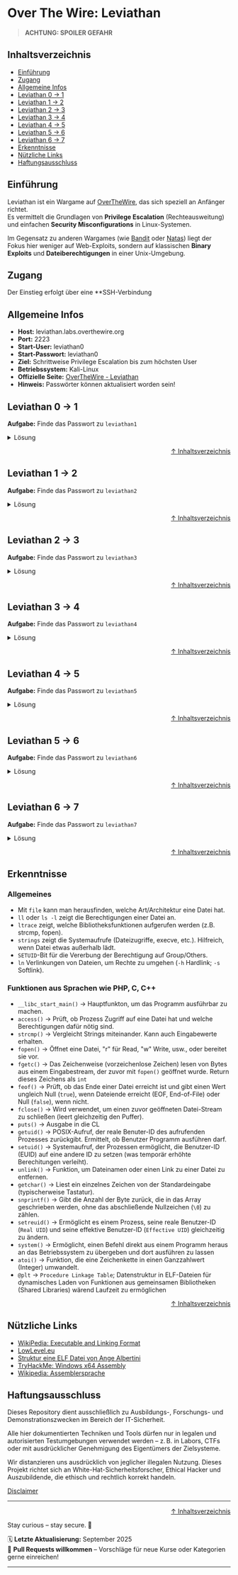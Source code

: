 # Over The Wire: Leviathan

> **ACHTUNG: SPOILER GEFAHR**

## Inhaltsverzeichnis
- [Einführung](#einführung)
- [Zugang](#zugang)
- [Allgemeine Infos](#allgemeine-infos)
- [Leviathan 0 -> 1](#leviathan-0---1)
- [Leviathan 1 -> 2](#leviathan-1---2)
- [Leviathan 2 -> 3](#leviathan-2---3)
- [Leviathan 3 -> 4](#leviathan-3---4)
- [Leviathan 4 -> 5](#leviathan-4---5)
- [Leviathan 5 -> 6](#leviathan-5---6)
- [Leviathan 6 -> 7](#leviathan-6---7)
- [Erkenntnisse](#erkenntnisse)
- [Nützliche Links](#nützliche-links)
- [Haftungsausschluss](#haftungsausschluss)



## Einführung
Leviathan ist ein Wargame auf [OverTheWire](https://overthewire.org/wargames/), das sich speziell an Anfänger richtet.  
Es vermittelt die Grundlagen von **Privilege Escalation** (Rechteausweitung) und einfachen **Security Misconfigurations** in Linux-Systemen.  

Im Gegensatz zu anderen Wargames (wie [Bandit](/09-practice-labs/overTheWire/walkthrough/bandit_walkthrough.md) oder [Natas](/09-practice-labs/overTheWire/walkthrough/natas_walkthrough.md)) liegt der Fokus hier weniger auf Web-Exploits, sondern auf klassischen **Binary Exploits** und **Dateiberechtigungen** in einer Unix-Umgebung.  



## Zugang
Der Einstieg erfolgt über eine **SSH-Verbindung



## Allgemeine Infos
- **Host:** leviathan.labs.overthewire.org  
- **Port:** 2223  
- **Start-User:** leviathan0
- **Start-Passwort:** leviathan0
- **Ziel:** Schrittweise Privilege Escalation bis zum höchsten User
- **Betriebssystem:** Kali-Linux
- **Offizielle Seite:** [OverTheWire - Leviathan](https://overthewire.org/wargames/leviathan/)
- **Hinweis:** Passwörter können aktualisiert worden sein!



## Leviathan 0 -> 1

**Aufgabe:** Finde das Passwort zu `leviathan1`

<details>
    <summary>Lösung</summary>

### Login

Als erstes müssen wir uns über `SSH` mit dem Benutzernamen und Passwort einloggen.
Gib dazu in deinem Terminal folgenden Befehl ein:

```bash
ssh leviathan0@leviathan.labs.overthewire.org -p 2223
```

Nach dem Befehl wirst du gefragt, ob du die Verbindung bestätigen willst. Tippe `yes` ein, um fortzufahren.

![leviathan1 Zugang](/09-practice-labs/ressources/pictures/leviathan1.png)


Erfolgreich eingeloggt, sehen wir die Shell des Users `leviathan0` auf dem Host `@leviathan`.
Damit haben wir nun Zugriff auf die Daten des Users und können uns auf die Suche des Passworts machen.

### Lösung

Gib folgende Befehle ein, um das Passwort für das nächste Level zu erhalten:

```bash
ll           # listet alle Dateien und Verzeichnisse im aktuellen Verzeichnis, in dem sich der User befindet
cd .backup/  # cd wechselt in das Verzeichnis
ll           # listet die Dateien und Verzeichnisse im .backup/-Verzeichnis
cat bookmarks.html | grep passw
```

![leviathan1 Passwort](/09-practice-labs/ressources/pictures/leviathan1b.png)

**Erklärung der Befehle:** 
- `ll`: Verzeichnis auflisten, auch versteckte Dateien/Verzeichnisse, sowie Berechtigungen.
    - `ll` ist dabei nur der Alias für `ls -la`
- `cd [PFAD]`: wechselt in den angegebenen Pfad.
- `cat`: "Pager", um Inhalte der Dateien auszugeben (cat = concatenate).

### Passwort
> Das Passwort zu `leviathan1` lautet `3QJ3TgzHDq`.

Speichere das Passwort und beende die `SSH`-Sitzung mit `exit`.


</details>



<div align=right>

[↑ Inhaltsverzeichnis](#inhaltsverzeichnis)

</div>

## Leviathan 1 -> 2

**Aufgabe:** Finde das Passwort zu `leviathan2`

<details>
    <summary>Lösung</summary>

### Login

Logge dich nun mit dem User `leviathan1` und dem dazugehörigen Passwort ein.

```bash
ssh leviathan1@leviathan.labs.overthewire.org -p 2223
```


### Lösung

Im Level eingeloggt kannst du dich wieder auf die Suche nach dem Passwort machen.

In deinem `HOME`-Verzeichnis findest du eine `ELF`-Datei.



#### Mehr über ELF-Dateien erhältst du hier in diesem kurzen Exkurs:
<details><summary>Exkurs: ELF-Dateien</summary>

### Was ist eine ELF-Datei?
ELF steht für **Executable and Linkable Format**.
Es ist das Standard-Dateiformat für ausführbare Programme, Objektdateien, Shared Libraries und Core Dumps auf Unix-ähnlichen Systemen (Linux, BSD, etc.).

### Aufbau einer ELF-Datei
Eine ELF-Datei besteht aus mehreren Abschnitten:
- **Header**: Enthält grundlegende Infos (Typ, Architektur, Einstiegspunkt).
- **Program Header Table**: Beschreibt, wie Segmente in den Speicher geladen werden.
- **Sections**: Enthalten Code, Daten, Symbole, Strings usw.
- **Section Header Table**: Enthält Metadaten zu den Sections.

### Typische ELF-Typen
- **Executable (ET_EXEC)**: eigenständige Programme.
- **Relocatable (ET_REL)**: Objektdateien zum Linken.
- **Shared Object (ET_DYN)**: Bibliotheken (*.so).
- **Core Dump (ET_CORE)**: Speicherabbild nach einem Absturz.

### Wichtige Tools
- `file <binary>` → zeigt Art (z. B. *ELF 32-bit LSB executable*).  
- `readelf -h <binary>` → listet Header-Infos.  
- `strings <binary>` → zeigt lesbare Zeichenketten.  
- `objdump -d <binary>` → Disassembly des Codes.  

### Warum ist das wichtig?
In CTFs und Wargames wie **Leviathan** sind ELF-Binaries häufig das Ziel.  
Durch Analyse kannst du:
- Hardcodierte Passwörter finden (`strings`, `ltrace`).  
- Das Verhalten des Programms verstehen.  
- SUID-Programme untersuchen, die Privilegien weitergeben.  


***EXKURS ENDE***
</details>
 
 

Mit dem Befehl `ll` siehst du nun die Datei `check` und eine ausführliche Information über die Berechtigungen.

```text
-r-sr-x---  1   leviathan2 leviathan1 15084 Aug 13 13:17 check*
```

![Leviathan2 Elf Datei](/09-practice-labs/ressources/pictures/leviathan2.png)


Folgendes ist speziell an dieser Datei:
Das `s` ist der `setuid`-Bit, anstelle eines `x`-Bit. Das bedeutet: Wenn jemand die Datei ausführt, dann läuft sie mit den Rechten von `leviathan2` (Owner). Das kann für eine Privilege Escalation ausgenutzt werden.

**Aufschlüsselung der Berechtigungen:**
- `-r-sr-x---`
    - Das erste Zeichen `-` -> normale Datei (kein Verzeichnis (d), kein Symlink).
    - Danach 9 Berechtigungsstufen: `r-sr-x---`
        - `r-s`
            - `r-s` -> Owner (leviathan2) darf lesen (`r` für read).
            - `s` -> setuid-Bit => vererbt Berechtigung.
        - `r-x` -> Group (leviathan1)
            - Mitglieder der Gruppe durfen lesen und ausführen, aber nicht schreiben.
        - `---` Others (hier keiner)
            - Alle anderen User haben keinerlei Zugriff.
- `leviathan2` -> Owner der Datei
- `leviathan1` -> Gruppe

Du kannst einfach mal die Datei mit `./check` starten und schauen, wie sie sich verhält und was sie dir anzeigt. Probiere es aus, wenn du willst.

Gib im Terminal dazu folgende Befehle ein:

```bash
file check      # Infos über die Datei; bestätigt dir Art/Architektur (z.B. Elf 32-bit LSB executable)
ls -l check     # Berechtigungen der Datei anschauen
ltrace ./check  # zeigt, welche Bibliotheksfunktionen aufgerufen werden (z.B. strcmp, fopen)
```

Vereinfacht gesagt, kannst du mit `ltrace` beobachten, was mit deiner Eingabe passiert.

Gib einfach irgendein Passwort ein.

![Leviathan2 Privilege Escalation](/09-practice-labs/ressources/pictures/leviathan2b.png)

### Privilege Escalation
- `Schritt 1`: Passwort erraten => Eingabe eines x-beliebigen Wortes.
- `Schritt 2`: Die Funktion `strcmp` vergleicht die Eingabe aus `Schritt 1` mit der Eingabe aus dem hardcordierten Vergleichs-String im Binary.
    - wird das Passwort korrekt eingegeben, wird die Datei als `leviathan2` ausgeführt.


### So kommst du ans Passwort

Gib im Terminal nun folgende Befehle ein, nach dem du die Datei `check*` ausgeführt hast.

```bash
# Schritt 1
ltrace ./check  # führt die Datei check aus.
# Sobald ausgeführt, gib folgendes Passwort ein:
sex

whoami          # zeigt dir deinen aktuellen User an.
# Du solltest leviathan1 angezeigt bekommen.

# Schritt 2
# starte nun ./check erneut
./check
# gib das Passwort ein:
sex

# Schritt 3
whoami          # nun solltest du aufgrund der Privilege Escalation leviathan2 sein.

# Passwort auslesen:
cat /etc/leviathan_pass/leviathan2
```

![Leviathan2 Password](/09-practice-labs/ressources/pictures/leviathan2c.png)



### Passwort

Das Passwort "sex" ist nur ein hardcodierter Vergleichs-String im Binary.
Wird er korrekt eingegeben, startet das Programm mit den Rechten von leviathan2.

> Das Passwort zu `leviathan2` lautet `NsN1HwFoyN`. 

Logge dich mit `exit` mehrmals aus, bis du in dem Terminal deiner VM bist.


</details>




<div align=right>

[↑ Inhaltsverzeichnis](#inhaltsverzeichnis)

</div>


## Leviathan 2 -> 3

**Aufgabe:** Finde das Passwort zu `leviathan3`

<details>
    <summary>Lösung</summary>

### Login

```bash
ssh -l leviathan2 leviathan.labs.overthewire.org -p 2223
# Anschließend gibst du das Passwort aus der Lösung des letzten Levels ein
```

### Einleitung

In diesem Level liegt der Fokus auf der Eingabeverarbeitung von Programmen.
Das bereitgestellte Binary (`printfile`) wirkt auf den ersten Blick wie ein einfacher Pager, der nur eine Datei anzeigt. Doch beim genaueren Hinsehen (z. B. mit `ltrace` oder `strings`) wird klar, dass das Programm Eingaben nicht neutral behandelt, sondern sie direkt an externe Befehle weiterreicht.

Die Aufgabe besteht also darin, die **Art der Eingabeprüfung** zu verstehen und auszunutzen. Oft ergeben sich dadurch Möglichkeiten wie Command Injection oder die Umgehung von Prüfungen durch Symlinks oder alternative Pfadangaben.

**Kurz gesagt:**
👉 Hier lernst du, wie wichtig es ist, Programme kritisch zu hinterfragen, die Benutzereingaben an Systembefehle weiterreichen – ein häufiger Sicherheitsfehler in der Praxis.

### Lösung

Verschaffe dir mit `ls` oder `ll` einen Überblick über dein `HOME`-Verzeichnis.
Eine Datei namens `printfile` vom User `leviathan3` ist für uns ausführbar. 

![Leviathan3 Home-Verzeichnis](/09-practice-labs/ressources/pictures/leviathan3.png)

Ich habe `file printfile` nicht eingeben, doch kann sagen, dass es auch eine `ELF 32 Bit Executable" Datei ist, wie im Level zuvor.

Führe die Datei aus und finde heraus, wofür sie geeignet ist:

Die Datei nutzt also einen `filename`. Wofür das wohl gut ist.

Versuchen wir direkt die Datei mit dem Passwort auszulesen. Gib dazu folgende Befehle ein:

```bash
./printfile /etc/leviathan_pass/leviathan3
```

Schade! Wir haben keine Vererbung der Berechtigung des Users erhalten, um an das Passwort zu kommen.

![Leviathan3 Datei ausführen](/09-practice-labs/ressources/pictures/leviathan3b.png)

Schauen wir uns das Ganze mit dem `ltrace`-Befehl an und finden heraus, wie das Programm die Benutzereingabe verarbeitet. 
Teste es mit einer Datei deiner Wahl (wir nutzen die `.bashrc`-Datei)

Gib dazu im Terminal folgenden Befehl ein
```bash
ltrace ./printfile .bashrc
```

![Leviathan3 ltrace Befehl mit einer Datei](/09-practice-labs/ressources/pictures/leviathan3c.png)

Das Programm erhält als erstes die Funktions `access()`. Diese Funktion überprüft, ob der Benutzer (hier leviathan2) berechtigt ist, diese Datei auszuführen.
Die UserID wird über `geteuid()` erhalten und später mit `setreuid` neu gesetzt. Außerdem kannst du erkennen, dass das Programm `/bin/cat` gecallt wird, welche die Datei ausgeben soll.

Was passiert, wenn mehr als eine Datei hinzugefügt wird?

Gib im Terminal folgende Befehl ein, damit du mehr als eine Datei ausgibst:

```bash
ltrace ./printfile .bashrc .bash_logout
```

![Leviathan3 zwei Dateien testen](/09-practice-labs/ressources/pictures/leviathan3d.png)

Die Antwort auf die Frage, ob mehr als eine Datei ausgeführt werden kann, lautet also: Nein!

Versuchen wir mal eine Datei auszuführen, die ein Leerzeichen im Dateinamen enthält.
Dazu musst du zuerst einen Ordner im `/tmp/`-Verzeichnis erstellen und anschließend mit `touch` eine Textdatei mit einem Leerzeichen im Namen, also bspw. "test datei.txt" hinzufügen.

***Ich musste das Verzeichnis und die Datei nachträglich erneut erstellen, da ich ein Problem hatte. Lass dich vom nächsten Bild nicht verirren.***

Gib im Terminal folgende Befehle ein, um ein Verzeichnis und eine Datei darin zu erstellen und es mit dem Programm auszugeben:

```bash
mktemp -d   # erstellt ein Verzeichnis im /tmp/, merke dir den Namen des Verzeichnisses
touch /tmp/tmp.VerzeichnisName/"test datei.txt" # erstellt die Datei
ltrace ./printfile /tmp/tmp.VerzeichnisName/"test datei.txt"
```

![Leviathan3 Datei mit Leerzeichen ausführen](/09-practice-labs/ressources/pictures/leviathan3e.png)

Leerzeichen scheint das Programm nicht zu lesen. Wie können wir das nun für uns nutzen, ist die Frage?

Wenn also die `test datei.txt` mit Leerzeichen nach test nicht mehr liest, könnten wir dann nicht eine Datei (z.B. `/etc/leviathan_pass/leviathan3`) mit einer Datei im `/tmp/tmp.VerzeichnisName` verlinken? 

Probierne wir es aus und erstellen einen sogenannten `Softlink` (symbolische Links), die wir eine Verknüpfung auf dem Desktop agieren. Ein Softlink enthält einen Pfad zu einer anderen Datei oder einem Verzeichniss, statt direkt auf die Daten zuzugreifen. Die Funktionsweise ist einfach: Doppelklick auf die Verknüpfung leitet dich systemseitig direkt zur Zieldatei weiter.

Verlinke die `/etc/leviathan_pass/leviathan3`-Datei im `/tmp/tmp.VerzeichnisName`, verändere die Berechtigungen des Verzeichnisses und führe die Datei `test datei.txt` im Anschluss aus.

**Hinweis:** Das Bild zeigt dir den `touch`-Befehl. Den brauchst du nicht erneut eingeben, da du die Datei bereits erstellt hast.

Gib dazu im Terminal folgende Befehle ein:

```bash
ln -s /etc/leviathan_pass/leviathan3 /tmp/tmp.VerzeichnisName/test # erstellt einen Softlink (-s);
ll /tmp/tmp.VerzeichnisName # zeigt eine detaillierte Liste des Verzeichnisses.
chmod 777 /tmp/tmp.VerzeichnisName # ändert die Berechtigungen des gesamten Verzeichnisses in 3x rwx-Bits
./printfile /tmp/tmp.VerzeichnisName/"test datei.txt"   # Aufgrund der Verarbeitung wird nicht "test datei.txt" ausgegeben, sondern die verlinkte Datei "test"
```

![Leviathan3 Datei Link erstellen](/09-practice-labs/ressources/pictures/leviathan3f.png)


</details>




<div align=right>

[↑ Inhaltsverzeichnis](#inhaltsverzeichnis)

</div>


## Leviathan 3 -> 4

**Aufgabe:** Finde das Passwort zu `leviathan4`

<details>
    <summary>Lösung</summary>

### Login
```bash
ssh -l leviathan3 leviathan.labs.overthewire.org -p 2223
```

### Einleitung

Auch in diesem Level liegt der Fokus auf der Eingabeverarbeitung von Programmen.
Das bereitgestellte Binary (`level3`) wirkt auf den ersten Blick wie eine einfache Passwort abfrage. Doch beim genaueren Hinsehen (z. B. mit `ltrace` oder `strings`) wird klar, dass das Programm Eingaben nicht neutral behandelt, sondern sie mit einem String vergleicht und bei richtiger Eingabe den Zugang zu einer Shell gewährt.

Die Aufgabe besteht darin, die **Art der Eingabeprüfung** zu verstehen und auszunutzen. Oft ergeben sich dadurch Möglichkeiten wie Command Injection oder die Umgehung von Prüfungen durch Symlinks oder alternative Pfadangaben.

### Lösung

Sobald du dich über die `SSH`-Verbindung eingeloggt hast, kannst du dir mit dem Befehl `ls` oder `ll` einen Überblick über dein `HOME`-Verzeichnis verschaffen.

Darin siehst du eine ausführbare ELF-Datei. Führe sie zunächst normal aus, damit du herausfinden kannst, was das für ein Programm ist.
Im Anschluss führst du das Programm mit dem vorangestellten Befehl `ltrace` aus.

Gib im Terminal folgende Befehle ein:
```bash
ll          # Auflistung des aktuellen Verzeichnisses
./level3    # Ausführbare ELF-Datei; Passwortabfrage
# gib irgendein Passwort ein: unser Beispiel "test"

# Nun mit ltrace:
ltrace ./level3 
# gib auch hier irgendein Passwort ein
```

![Leviathan4 ELF Datei testen](/09-practice-labs/ressources/pictures/leviathan4.png)

Im ersten, normalen Durchlauf des Programms konnten wir nicht viel feststellen. Wir wissen, dass das Programm ein Passwort abfragt. Weil das Passwort falsch war, gibt das Programm die Fehlermeldung `bzzzzzzzzap. WRONG` aus.

Mit `ltrace` hingegen erhalten wir mehr Informationen. 

Das Programm startet mit `ltrace` wie gewohnt und du wirst wieder aufgefordert, ein Passwort einzugeben.
Als erstes startet die Funktion `strcmp("h0no33", "kakaka")`, gefolgt von der CL Ausgabe `fgets(Enter the passwort>)`. Sobald ein Passwort eingegeben wird, wird die erste `strcmp("h0no33", "kakaka")` überschrieben und eine neue `strcmp("test","snlprintf\n")` wird aufgebaut.

Diese erste Funktion hat hier keinerlei Auswirkungen und ist nicht von großer Bedeutung, da die zweite Funktion die Eingabe des Passworts testet.

Das heißt, unsere Eingabe mit dem Beispiel "test" war nicht erfolgreich, weil die Funktion `strcmp` den Wert "test" mit dem Wert "snlprintf" vergleicht und feststellt, dass sie nicht gleich sind.

**Wie kannst du das für dich nutzen?**

Da die Eingabe mit der zweiten Funktion strcmp und dem String "snlprint" verglichen wird, geben wir mal das Wort "snlprint" ein (ohne Anführungszeichen) und schauen, was passiert.

Gib im Terminal folgenden Befehl ein:
```bash
ltrace ./level3
# anschließend: snlprintf
```

Wir haben eine Shell! Das heißt, dass unsere Eingabe mit der hart gecodeten `strcmp`-Wert "snlprint" vergleichen wird. Und da wir dem Programm sagen, dass unser Passwort auch `snlprint` ist, erhalten wir dadurch eine Verbindung zur Shell.

Das heißt, wir sind aus der `SSH`-Verbindung "ausgebrochen" und haben einen neuen Zugang außerhalb dieser erhalten.

Führe das Programm in der Shell nun erneut aus. Dies bringt das System durcheinander und du erhältst eine `Privilege Escalation`.

Gib im Terminal folgende Befehle ein, um an das Passwort zu kommen:
```bash
# weiter in der Shell von der ersten Privilege Escalation
./level3
# Passwort: snlprint

whoami  # optional: zeigt, dass du beim zweiten Lauf die PE als User leviathan4 erreicht hast.
cat /etc/leviathan_pass/leviathan4
```

Du solltest das Passwort über die Privilege Escalation nun erhalten und kannst anschließend die Shell-Sitzungen beenden.
Dazu musst du mehrmals den Befehl `exit` eingeben.

![Leviathan4 ELF Datei testen](/09-practice-labs/ressources/pictures/leviathan4b.png)

### Infografik

```text

    erste SSH-Sitzung durch Login des User leviathan3
                        |
                        V
    1. Ausführen des Programms "level3"
    erste Privilege Escalation durch richtiges Passwort
    => Ausbruch aus SSH-Situng in Shell von levithan3
                        |
                        V
    2. Ausführen des Programms "level3" in der Shell
    von Leviathan 3 mit dem gleichen Passwort.
    => Ausbruch aus Shell von leviathan3 in die Shell
    von leviathan4
``` 



</details>




<div align=right>

[↑ Inhaltsverzeichnis](#inhaltsverzeichnis)

</div>


## Leviathan 4 -> 5

**Aufgabe:** Finde das Passwort zu `leviathan5`

<details>
    <summary>Lösung</summary>

### Einleitung

Auch in diesem Level liegt der Fokus auf der Eingabeverarbeitung von Programmen. In einem Verzeichnis findest du das Programm `bin*`. Das `*` zeigt an, dass du es eine ausführbare Datei ist. Auch wieder eine ELF.

### Lösung

Liste die Dateien und Verzeichnisse in deinem `HOME`-Verzeichnis mit dem Befehl `ll` auf, da es eine verstecktes Verzeichnis gibt.
Wechsle mit `cd .trash/` in das Verzeichnis und liste hier erneut auf, was in diese Verzeichnis ist.

Du sist eine ausführbare Datei namens `bin`.
Sobald du das Programm ausführt, erhältst du eine lange binäre Zahlenreihe.

Diese Zahlenreihe hat sicher eine versteckte Botschaft. Nun gilt es, dieses Nachricht in eine für uns menschen lesbare Sprache zu bringen. 

Dafür gibt es mehrere Möglichkeiten. Du könntest ein `Python`-Script schreiben, dass die binären Zahlenfolge in das `ASCII`-Format bringt, das Programm `perl` nutzen, auf einer Webseite das binären Zahlenformat in ASCII umwandeln oder die Umrechnung selbst ausrechnen.

Ich zeige dir wie du an Passwort kommst mit einer Internetseite und einmal mit perl.

### Einfachste Methode: Internetseite

Gib im Terminal folgenden Befehl ein, um das Programm zu starten. Gehe dann anschließend auf die Suchmaschine deiner Wahl und suche nach Möglichkeiten, wie du `Binärzahlen` in `ASCII` umwandeln kannst.

Gesamte Befehl, als wärst du frisch eingeloggt:
```bash
ll          # listet dein Home-Verzeichnis auf
cd .trash/  # wechselt in das Verzeichnis
ll          # listet das Verzeichnis auf, in das du gewechselt bist
./bin       # führt das Programm aus

file bin     #optional
ltrace ./bin #optional
```

![Leviathan5 bin-Datei ausführen](/09-practice-labs/ressources/pictures/leviathan5.png)

Kopiere die binäre Zahlenfolge und suche im Internet nach `binary to ascii`. Du solltest schnell fündig werden. Wähle eine Webseite aus und kopiere den Inhalt deiner Zwischenablage in das Eingabefeld und konvertiere sie in das ASCII-Format.

![Leviathan5 bin-Datei ausführen](/09-practice-labs/ressources/pictures/leviathan5b.png)


### Methode mit dem Befehl perl

Die zweite Möglichkeit beinhaltet das Programm `perl`.
Kopiere die binäre Zahlenfolge.

Gib anschließend im Terminal folgenden Befehl ein und achte darauf, dass du die Leerzeichen zwischen den binären Blöcken entfernst:


```bash
echo 01100100HierWeiterDeineZahlenfolge | perl -lpe '$_=pack"B*",$_'
```

**Erklärung des Befehls:**
- `echo 010101`: echo des binären Zahlenformats.
- `|`: Pipen eines anderen Befehls, der an echo angestellt wird.
- `perl`: startet den Perl-Interpreter.
    - `-l`: aktiviert ***line-end-processing***:
        - Entfernt automatisch `\n` am Ende der Eingabezeilen.
        - Hängt nach de rVerarbeitung wieder ein `\n` ab die Ausgabe dran.
    - `-p`: bedeutet ***read-process-print loop***
        - Perl liest jede Eingabzeile in die spezielle Variable `$_`,
        - führt den angegeben Code darauf aus und
        - gibt das Ergebnis automatisch wieder aus.
    - `-e`: führt den angegebenen Perl-Code direkt aus (kein Skript nötig).
    - `$_=pack"B*",$_`:
        - `$_`: Standardvariable in Perl, in der jede Eingabzeile steckt.
        - `pack`: wandlet Daten nach einem bestimmten Template in Binär-/Textform um.
        - `"B*"`: Template für pack. Bedeutet:
            - interpretiere die Eingabe als **Bit-String**, bei dem das **höchstwertige Bit zuerst** gelesen wird (im Gegensatz zu `"b*"`).
            - Beispiel: `"01000001"` wird als **ASCII-Code 65** interpretiert.
        - `$_=`: überscreibt die Eingabezeile mit der konvertierten Zeichenfolge.


![Leviathan5 bin-Datei ausführen](/09-practice-labs/ressources/pictures/leviathan5c.png)



</details>




<div align=right>

[↑ Inhaltsverzeichnis](#inhaltsverzeichnis)

</div>


## Leviathan 5 -> 6

**Aufgabe:** Finde das Passwort zu `leviathan6`

<details>
    <summary>Lösung</summary>

### Einleitung

Auch in diesem Level liegt der Fokus auf der Eingabeverarbeitung von Programmen. In einem Verzeichnis findest du das Programm `leviathan5*`. Das `*` zeigt an, dass du es eine ausführbare Datei ist.

Das Programm sucht nach der Datei `/tmp/file.log` im `/tmp/`-Verzeichnis. Wenn du die Datei ausführst, dann erhältst du die Fehlermeldung, dass die Datei im angegeben Pfad nicht gefunden werden konnte.

Es genügt wohl nicht, nur eine Datei anzulegen und diese mit dem Programm auszuführen. Der Befehl `ltrace` gibt uns Aufschluss darüber, welche Befehle und Funktionen das Programm verarbeitet. Vielleicht kannst du dir daraus etwas herleiten, um eine Privilege Escalation hervorzurufen.

Mit dem `ltrace`-Befehl habe ich bspw. erfahren, dass das Programm folgendermaßen funktioniert:
- `__libc_start_main()` -> Hauptfunkton, um das Programm ausführbar zu machen.
- `fopen("/tmp/file.log", "r")` -> Öffnet die Datei im Verzeichnis, im `read`-Modus.
- `fgetc()` -> Das Zeichenweise (vorzeichenlose Zeichen) lesen von Bytes aus einem Eingabestream, der zuvor mit `fopen()` geöffnet wurde. Return dieses Zeichens als `int`
- `feof()` -> prüft, ob das Ende einer Datei erreicht ist und gibt einen Wert ungleich Null (`true`), wenn Dateiende erreicht (EOF, End-of-File) oder Null (`false`), wenn nicht.
- `fclose()` -> wird verwendet, um einen zuvor geöffneten Datei-Stream zu schließen (leert gleichzeitig den Puffer).
- `getuid()` -> POSIX-Aufruf, der reale Benuter-ID des aufrufenden Prozesses zurückgibt. Ermittelt, ob Benutzer Programm ausführen darf.
- `setuid()` -> Systemaufruf, der Prozessen ermöglicht, die Benutzer-ID (EUID) auf eine andere ID zu setzen (was temporär erhöhte Berechitungen verleiht).
- `unlink()` -> Funktion, um einen Link zu einer Datei zu entfernen, nicht die Original-Datei an sich.


> **Tipp:** Mit `touch` erstellst du eine Datei, ohne sie sofort zu öffnen wie bspw. dem `nano`-Editor.

Die Funktion `unlink()` klingt interessant. 

Was ist, wenn du die Datei `/etc/leviathan_pass/leviathan6` mit dem gesuchten Dateinamen verlinkst? 

### Lösung

Gib im Terminal folgende Befehle ein, um an das Passwort zu kommen:

```bash

ll                  # listet das Verzeichnis aus, in dem du bist (wir starten im Home-Verzeichnis)
./leviathan5        # startet das Programm normal, ohne die Datei /tmp/file.log => Fehler!
ltrace ./leviathan5 # Startet das Programm mit dem ltrace Befehl
touch /tmp/file.log # erstellt die Datei file.log im /tmp/-Verzeichnis

ltrace ./leviathan6 /tmp/file.log   # startet das Programm mit ltrace und der Datei
# Die Datei wird im Anschluss gelöscht!
```

![Leviathan6 Programm erkunden](/09-practice-labs/ressources/pictures/leviathan6.png)

Die Datei ist nun gelöscht, doch wir haben eine Menge an Informationen erhalten, die du bereits vorab in der Einleitung erfahren konntest.

Verlinke die Datei `/etc/leviathan_pass/leviathan6` mit der gesuchten File aus dem Programm. Schau im Anschluss nach, ob die Datei verlinkt wurde:

```bash
ln -s /etc/leviathan_pass/leviathan6 /tmp/file.log
ll /tmp/file.log
```

![Leviathan6 Passwort-Datei verlinken](/09-practice-labs/ressources/pictures/leviathan6b.png)

![Leviathan6 File auflisten](/09-practice-labs/ressources/pictures/leviathan6c.png)

Die Datei ist erfoglreich verlinkt worden. Probiere die Datei mit dem Programm auszuführen und schau, was passiert.

Gib dazu folgenden Befehl im Termianl ein:

```bash
./leviathan5 /tmp/file.log
```

![Leviathan6 Passwort](/09-practice-labs/ressources/pictures/leviathan6d.png)

Herzlichen Glückwunsch! Der String, der dir ausgegeben wurde, ist das Passwort für `leviathan6`. Du kannst mit `exit` die Verbindung trennen und mit dem nächsten Level weitermachen. 

</details>




<div align=right>

[↑ Inhaltsverzeichnis](#inhaltsverzeichnis)

</div>


## Leviathan 6 -> 7

**Aufgabe:** Finde das Passwort zu `leviathan7`

<details>
    <summary>Lösung</summary>

### Einleitung

In diesem aktuell letzten Level findest du eine Datei namens `leviathan6`. Nach dem Ausführen wirst du feststellen, dass dich das Programm nach einem vierstelligen Code fragt. 

Mit `ltrace` habe ich bspw. herausgefunden, dass es eine Funktion der Standard-Bibliothek aus der Programmiersprache `C` namens `atoi()` gibt. Die Funktion wandelt `String` bzw. `ASCII` in `Integer` um und steht eigentlich für `ASCII to Integer`.

![Leviathan7 Programm ausführen](/09-practice-labs/ressources/pictures/leviathan7b.png)

**Bedeutung der `ltrace`-Ausgabe**

Die `ltrace`-Ausgabe `atoi(0xffffd5cd, 0, 0, 0)` zeigt die Werte, die an die Funktion übergeben wurden. Das Besondere an der 32-Bit x86-Architektur ist, dass die Argumente für Funktionen in der Regel auf dem Stack abgelegt werden.

- `0xffffd5cd`: Dies ist die **Speicheradresse** (Pointer) des ersten und einzigen Arguments für atoi(). `ltrace` zeigt hier nicht den Inhalt des Strings, sondern dessen Adresse auf dem Stack. An dieser Adresse liegt der vierstellige Code, den du als Benutzer eingegeben hast.

- `0, 0, 0`: Die zusätzlichen Nullen sind **irrelevant** für die atoi() Funktion selbst. `ltrace` zeigt oft mehr Argumente an, als tatsächlich von der aufgerufenen Funktion erwartet werden, da es einfach die nächsten Werte vom Stack liest. Für atoi() ist nur der erste Parameter (die Adresse des Strings) von Bedeutung.

![Leviathan7 ltrace-Befehl](/09-practice-labs/ressources/pictures/leviathan7c.png)

Für die Lösung ist das nicht wirklich von Bedeutung, zumal wir nichts damit anfangen können. Selbst ein Buffer-Overflow (Puffer-Überfluss) bringt uns nicht zum Ziel.

Es gibt jedoch zwei Wege, wie du an das Passwort von `leviathan7` kommst. Ich zeige dir den einfacheren Weg mit einer `for`-Schleife, die einen `bruteforce` initiiert.

Die zweite Möglichkeit, die ich dir nicht vorenthalten möchte, ist, indem du Reverse-Engineering anwendest und den `Assembly` code analysierst. So kannst du herausfinden, wie die **Pointer** verarbeitet werden. Das kannst du mit Tools wie `gdb` (`The GNU Project Debugger`) oder `pwndgb` (Erweitegung von `gdb`, speziell für Exploit konzipiert) bewerkstelligen.

**Ein Beispiel, wie ein *disassembled* Code aussieht:**

![Leviathan7 zerlegter Code](/09-practice-labs/ressources/pictures/leviathan7i.png)

Ich selbst bin nicht gut in der Assembly-Sprache. Wenn du dich jedoch etwas mit der Syntax befasst, dann wirst du schnell dahinter kommen.

Im Bild oben siehst du beispielsweise, dass in Zeile `<+106>` die Funktion `setreuid()` und in Zeile `<+122>` die "Funktion" `system@plt` aufgerufen wird.

`system@plt` ist keine Funktion. Es ist vielmehr ein technischer Ausdruck, der bei der dynamischen Verknüpfung von ELF-Programmen verwendet wird. `plt` steht hier für die `Procedure Linkage Table` und ist eine Datenstruktur in ELF-Dateien. Sie wird verwendet, um Adressen aus gemeinsam genutzten Funktionen erst zur Laufzeit aufzulösen (`lazy linking`). Für den Programmierer ist es letztlich ein Aufruf der system-Funktion, aber auf der Maschinenebene wird der Umweg über das PLT genommen. Weitere Informationen zum `PLT` erhältst du hier: [Google: Was ist Procedure Linkage Table](https://www.google.com/search?q=was+ist+Procedure+Linkage+Table&client=firefox-b-d&sca_esv=e3cd531e34091613&cs=0&sxsrf=AE3TifOPNC0R3gjt-EaYGyxHyBCqC9XYYg%3A1757083404211&ei=DPe6aPe7DL-Fxc8P6rKJyA4&ved=0ahUKEwj38Zfh7cGPAxW_QvEDHWpZAukQ4dUDCBA&uact=5&oq=was+ist+Procedure+Linkage+Table&gs_lp=Egxnd3Mtd2l6LXNlcnAiH3dhcyBpc3QgUHJvY2VkdXJlIExpbmthZ2UgVGFibGUyCBAhGKABGMMESPQcUIYXWO4bcAR4AJABAJgBlgGgAdcHqgEDMS43uAEDyAEA-AEBmAIGoALNAsICDRAAGIAEGLADGEMYigXCAggQABiABBiwA8ICCRAAGLADGAcYHsICBxAAGLADGB7CAggQABiwAxjvBcICChAhGKABGMMEGAqYAwCIBgGQBgqSBwM0LjKgB9chsgcDMC4yuAeKAsIHBzMuMy0yLjHIB0I&sclient=gws-wiz-serp)


Die Anweisung `sub $0xc,%esp` in Zeile `<+123>` verringert den Wert des Stack Pointers (`%esp`) um `0xc` (dezimal 12). Dies ist eine sehr häufige Operation in Assembler, um Platz auf dem Stack für neue Argumente oder lokale Variablen zu schaffen. Das Programm bereitet hier den Stack für den nächsten Funktionsaufruf (`push $0x804a022` und `call 0x8049080 <system@plt>`) vor.

`cmp %eax,-0xc(%ebp)` in Zeile `<+84>` vergleicht den Inhalt der Speicheradresse `%eax` mit der Speicheradresse `%ebp`. `%eax` erhält dabei den Rückgabewert der Funktion `atoi()`, also den Wert der Benutzereingabe und verweist auf die lokale Variable auf dem Stack, die den richtigen Code enthält (`0x1bd3` in Hexadezimal oder `7123` in Dezimal).

Den Wert `0x1bd3` kannst du auch in Zeile `<+20>` in der Anweisung `movl $0x1b3d, -0xc(%ebp)` sehen. Hier wird der Wert `0x1bd3` in eine lokale Variable auf dem Stack (`-0xc(%ebp)`) geladen.


Die einfachste Möglichkeit jedoch, an das Passwort zu kommen, ist die `bruteforce`-Variante. 

### Lösung

Um dieses Level zu lösen, werden wir den vierstelligen Code bruteforcen, dass dann eine Shell erzeugt, über die wir dann das Passwort zu Leviathan7 auslesen.

Gib im Terminal folgenden Befehl ein, um eine `for`-Schleife zu realisieren, die den vierstellingen Code (0000..9999) iteriert und hacke so den Code:

```bash
for i in {0000.9999}; do ./leviathan6 $i ; done
```

![Leviathan For-Schleife](/09-practice-labs/ressources/pictures/leviathan7e.png)

Das wird dafür sorgen, dass die Schleife, die du erzeugt hst, die Range 0000 bis 9999 durchprobiert und uns später eine Shell ausgibt. 
Nach dem du den Befehl mit der Enter-Taste bestätigt hast, werden dir sehr viele `Wrong` angezeigt. Lass das Programm einfach durchlaufen. Am Ende wirst du aus der Shell von Leviathan6 ausbrechen und in der Shell von Leviathan7 sein.

Mit dem Befehl `whoami` siehst du, dass du der User `leviathan7` bist.

Gib dann folgenden letzten Befehl ein, um an das Passwort zu kommen:

```bash
cat /etc/leviathan_pass/leviathan7
```


![Leviathan Password](/09-practice-labs/ressources/pictures/leviathan7f.png)


**Herzlichen Glückwunsch**, das Wargame ist vorbei. Aktuell.

Das letzte Level ist nicht all zu spannend, weshalb ich dir das gleich hier vorstellen werden.
Nach der `ssh`-Verbindung mit `leviathan7` zu `leviathan.labs.overthewire.org` kannst du dein Verzeichnis mit `ls` oder `ll` auflisten.

Darin ist eine Datei names `CONGRATULATIONS`. Lies sie aus:

![Leviathan Endgame](/09-practice-labs/ressources/pictures/leviathan7g.png)


P.S.: Zum Thema Spoiler... Naja, es gibt bereits sehr viele Lösungen zu den einzelnen Wargames auf Overthewire.org. 

</details>




<div align=right>

[↑ Inhaltsverzeichnis](#inhaltsverzeichnis)

</div>


## Erkenntnisse

### Allgemeines
- Mit `file` kann man herausfinden, welche Art/Architektur eine Datei hat.
- `ll` oder `ls -l` zeigt die Berechtigungen einer Datei an.
- `ltrace` zeigt, welche Bibliotheksfunktionen aufgerufen werden (z.B. strcmp, fopen).
- `strings` zeigt die Systemaufrufe (Dateizugriffe, execve, etc.). Hilfreich, wenn Datei etwas außerhalb lädt.
- `SETUID`-Bit für die Vererbung der Berechtigung auf Group/Others.
- `ln` Verlinkungen von Dateien, um Rechte zu umgehen (`-h` Hardlink; `-s` Softlink).

### Funktionen aus Sprachen wie PHP, C, C++
- `__libc_start_main()` -> Hauptfunkton, um das Programm ausführbar zu machen.
- `access()` -> Prüft, ob Prozess Zugriff auf eine Datei hat und welche Berechtigungen dafür nötig sind.
- `strcmp()` -> Vergleicht Strings miteinander. Kann auch Eingabewerte erhalten.
- `fopen()` -> Öffnet eine Datei, "r" für Read, "w" Write, usw., oder bereitet sie vor.
- `fgetc()` -> Das Zeichenweise (vorzeichenlose Zeichen) lesen von Bytes aus einem Eingabestream, der zuvor mit `fopen()` geöffnet wurde. Return dieses Zeichens als `int`
- `feof()` -> Prüft, ob das Ende einer Datei erreicht ist und gibt einen Wert ungleich Null (`true`), wenn Dateiende erreicht (EOF, End-of-File) oder Null (`false`), wenn nicht.
- `fclose()` -> Wird verwendet, um einen zuvor geöffneten Datei-Stream zu schließen (leert gleichzeitig den Puffer).
- `puts()` -> Ausgabe in die CL
- `getuid()` -> POSIX-Aufruf, der reale Benuter-ID des aufrufenden Prozesses zurückgibt. Ermittelt, ob Benutzer Programm ausführen darf.
- `setuid()` -> Systemaufruf, der Prozessen ermöglicht, die Benutzer-ID (EUID) auf eine andere ID zu setzen (was temporär erhöhte Berechitungen verleiht).
- `unlink()` -> Funktion, um Dateinamen oder einen Link zu einer Datei zu entfernen.
- `getchar()` -> Liest ein einzelnes Zeichen von der Standardeingabe (typischerweise Tastatur).
- `snprintf()` -> Gibt die Anzahl der Byte zurück, die in das Array geschrieben werden, ohne das abschließende Nullzeichen (`\0`) zu zählen.
- `setreuid()` -> Ermöglicht es einem Prozess, seine reale Benutzer-ID (`Real UID`) und seine effektive Benutzer-ID (`Effective UID`) gleichzeitig zu ändern.
- `system()` -> Ermöglicht, einen Befehl direkt aus einem Programm heraus an das Betriebssystem zu übergeben und dort ausführen zu lassen
- `atoi()` -> Funktion, die eine Zeichenkette in einen Ganzzahlwert (Integer) umwandelt.
- `@plt` -> `Procedure Linkage Table`; Datenstruktur in ELF-Dateien für dynamisches Laden von Funktionen aus gemeinsamen Bibliotheken (Shared Libraries) wärend Laufzeit zu ermöglichen




<div align=right>

[↑ Inhaltsverzeichnis](#inhaltsverzeichnis)

</div>


## Nützliche Links
- [WikiPedia: Executable and Linking Format](https://de.wikipedia.org/wiki/Executable_and_Linking_Format)
- [LowLevel.eu](https://www.lowlevel.eu/wiki/ELF-Tutorial)
- [Struktur eine ELF Datei von Ange Albertini](https://en.wikipedia.org/wiki/Executable_and_Linkable_Format#/media/File:ELF_Executable_and_Linkable_Format_diagram_by_Ange_Albertini.png)
- [TryHackMe: Windows x64 Assembly](https://tryhackme.com/room/win64assembly)
- [Wikipedia: Assemblersprache](https://de.wikipedia.org/wiki/Assemblersprache)



## Haftungsausschluss

Dieses Repository dient ausschließlich zu Ausbildungs-, Forschungs- und Demonstrationszwecken im Bereich der IT-Sicherheit.

Alle hier dokumentierten Techniken und Tools dürfen nur in legalen und autorisierten Testumgebungen verwendet werden – z. B. in Labors, CTFs oder mit ausdrücklicher Genehmigung des Eigentümers der Zielsysteme.

Wir distanzieren uns ausdrücklich von jeglicher illegalen Nutzung.
Dieses Projekt richtet sich an White-Hat-Sicherheitsforscher, Ethical Hacker und Auszubildende, die ethisch und rechtlich korrekt handeln.

[Disclaimer](/00-disclaimer/disclaimer.md)

--- 

<div align=right>

[↑ Inhaltsverzeichnis](#inhaltsverzeichnis)

</div>

Stay curious – stay secure. 🔐

🗓️ **Letzte Aktualisierung:** September 2025  
🤝 **Pull Requests willkommen** – Vorschläge für neue Kurse oder Kategorien gerne einreichen!

---

